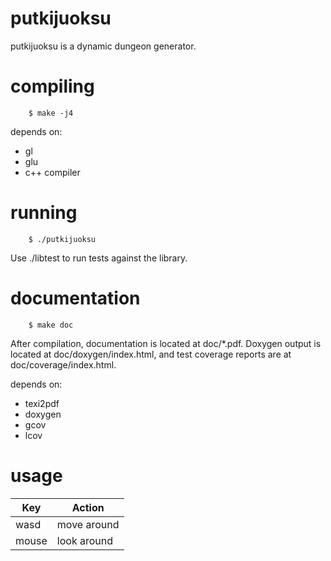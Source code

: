 putkijuoksu
===========

putkijuoksu is a dynamic dungeon generator.

compiling
=========

        $ make -j4

depends on:
* gl
* glu
* c++ compiler

running
=======

        $ ./putkijuoksu

Use ./libtest to run tests against the library.


documentation
=============

        $ make doc

After compilation, documentation is located at doc/*.pdf. Doxygen output is
located at doc/doxygen/index.html, and test coverage reports are at
doc/coverage/index.html.

depends on:
* texi2pdf
* doxygen
* gcov
* lcov

usage
=====
| Key   | Action      |
|-------|-------------|
| wasd  | move around |
| mouse | look around |
